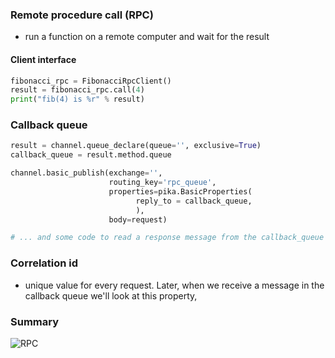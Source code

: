 ### Remote procedure call (RPC)
* run a function on a remote computer and wait for the result

#### Client interface
```python
fibonacci_rpc = FibonacciRpcClient()
result = fibonacci_rpc.call(4)
print("fib(4) is %r" % result)
```

### Callback queue
```python
result = channel.queue_declare(queue='', exclusive=True)
callback_queue = result.method.queue

channel.basic_publish(exchange='',
                      routing_key='rpc_queue',
                      properties=pika.BasicProperties(
                            reply_to = callback_queue,
                            ),
                      body=request)

# ... and some code to read a response message from the callback_queue ...
```

### Correlation id
* unique value for every request. Later, when we receive a message in the callback queue we'll look at this property,


### Summary

![RPC]()
